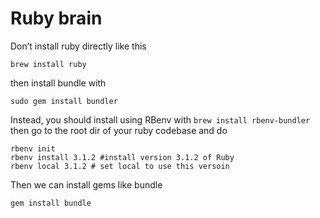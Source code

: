 # Ruby brain

Don’t install ruby directly like this

``` shell
brew install ruby
```

then install bundle with

``` shell
sudo gem install bundler
```



Instead, you should install using RBenv with `brew install rbenv-bundler`
then go to the root dir of your ruby codebase and do

``` shell
rbenv init
rbenv install 3.1.2 #install version 3.1.2 of Ruby
rbenv local 3.1.2 # set local to use this versoin
```


Then  we can install gems like bundle

``` shell
gem install bundle
```


